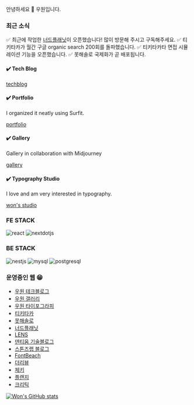 안녕하세요 👏
우원입니다.

### 최근 소식
✅ 최근에 작업한 [너드플래닛](https://nerdplanet.app)이 오픈했습니다! 많이 방문해 주시고 구독해주세요.
✅ 티키타카가 월간 구글 organic search 200회를 돌파했습니다.
✅ 티키타카타 면접 시뮬레이션 기능을 오픈했습니다.
✅ 못해솔로 국제화가 곧 배포됩니다.

<h4>✔️ Tech Blog</h4>
<a href="https://thewoowon.com/" target="_blank">techblog</a>
<h4>✔️ Portfolio</h4>
<p>I organized it neatly using Surfit.</p>
<a href="https://my.surfit.io/w/80781724" target="_blank">portfolio</a>
<h4>✔️ Gallery</h4>
<p>Gallery in collaboration with Midjourney</p>
<a href="https://thewoowon.gallery" target="_blank">gallery</a>
<h4>✔️ Typography Studio</h4>
<p>I love and am very interested in typography.</p>
<a href="https://thewoowon.studio" target="_blank">won's studio</a>
<h3>FE STACK</h3>
<p>
  <img alt="react" src ="https://img.shields.io/badge/react-61DAFB.svg?&style=for-the-badge&logo=react&logoColor=white"/>
  <img alt="nextdotjs" src ="https://img.shields.io/badge/nextdotjs-000000.svg?&style=for-the-badge&logo=nextdotjs&logoColor=white"/>
</p>
<h3>BE STACK</h3>
<p>
<img alt="nestjs" src ="https://img.shields.io/badge/nestjs-E0234E.svg?&style=for-the-badge&logo=nestjs&logoColor=white"/>
<img alt="mysql" src ="https://img.shields.io/badge/mysql-4479A1.svg?&style=for-the-badge&logo=mysql&logoColor=white"/>
<img alt="postgresql" src ="https://img.shields.io/badge/postgresql-4169E1.svg?&style=for-the-badge&logo=postgresql&logoColor=white"/>
</p>

### 운영중인 웹 😁

- [우원 테크블로그](https://thewoowon.com)
- [우원 갤러리](https://thewoowon.gallery)
- [우원 타이포그라피](https://thewoowon.studio)
- [티키타카](https://tikitaka.chat)
- [못해솔로](https://mosol.life)
- [너드플래닛](https://nerdplanet.app)
- [LENS](https://lensql.chat)
- [덴티움 기술블로그](https://dentium.tech)
- [스톤즈랩 블로그](https://stoneslab.blog)
- [FontBeach](https://fontbeach.com)
- [더리뷰](https://thereview.club)
- [체키](https://checky.im)
- [플랜지](https://planzy.im)
- [크리틱](https://kritic.news)

[![Won's GitHub stats](https://github-readme-stats.vercel.app/api?username=thewoowon)](https://github.com/anuraghazra/github-readme-stats)


